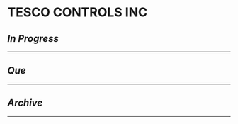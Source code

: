 # TESCO CONTROLS INC

## *In Progress*

--------------------

## *Que*

-----------------------------------
## *Archive*

-----------------------------------
